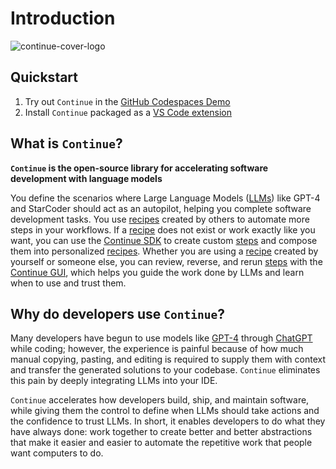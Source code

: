 # Introduction

![continue-cover-logo](/img/continue-cover-logo.png)

## Quickstart

1. Try out `Continue` in the [GitHub Codespaces Demo](./getting-started.md)
2. Install `Continue` packaged as a [VS Code extension](./install.md)

## What is `Continue`?

**`Continue` is the open-source library for accelerating software development with language models**

You define the scenarios where Large Language Models ([LLMs](./concepts/llm.md)) like GPT-4 and StarCoder should act as an autopilot, helping you complete software development tasks. You use [recipes](./concepts/recipe.md) created by others to automate more steps in your workflows. If a [recipe](./concepts/recipe.md) does not exist or work exactly like you want, you can use the [Continue SDK](./concepts/sdk.md) to create custom [steps](./concepts/step.md) and compose them into personalized [recipes](./concepts/recipe.md). Whether you are using a [recipe](./concepts/recipe.md) created by yourself or someone else, you can review, reverse, and rerun [steps](./concepts/step.md) with the [Continue GUI](./concepts/gui.md), which helps you guide the work done by LLMs and learn when to use and trust them.

## Why do developers use `Continue`?

Many developers have begun to use models like [GPT-4](https://openai.com/research/gpt-4) through [ChatGPT](https://openai.com/blog/chatgpt) while coding; however, the experience is painful because of how much manual copying, pasting, and editing is required to supply them with context and transfer the generated solutions to your codebase. `Continue` eliminates this pain by deeply integrating LLMs into your IDE.

`Continue` accelerates how developers build, ship, and maintain software, while giving them the control to define when LLMs should take actions and the confidence to trust LLMs. In short, it enables developers to do what they have always done: work together to create better and better abstractions that make it easier and easier to automate the repetitive work that people want computers to do.
